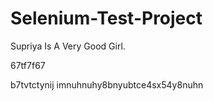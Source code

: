 # Selenium-Test-Project

Supriya Is A Very Good Girl.

67tf7f67

b7tvtctynij
imnuhnuhy8bnyubtce4sx54y8nuhn
